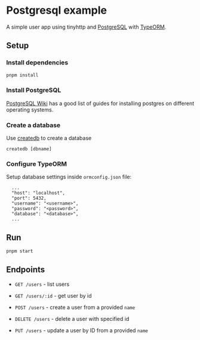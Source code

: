 # Postgresql example

A simple user app using tinyhttp and [PostgreSQL](https://www.postgresql.org/) with [TypeORM](https://typeorm.io/).

## Setup

### Install dependencies

```sh
pnpm install
```

### Install PostgreSQL

[PostgreSQL Wiki](https://wiki.postgresql.org/wiki/Detailed_installation_guides) has a good list of guides for installing postgres on different operating systems.

### Create a database

Use [createdb](https://www.postgresql.org/docs/10/app-createdb.html#:~:text=createdb%20creates%20a%20new%20PostgreSQL,the%20SQL%20command%20CREATE%20DATABASE.) to create a database

```
createdb [dbname]
```

### Configure TypeORM

Setup database settings inside `ormconfig.json` file:

```
  ...
  "host": "localhost",
  "port": 5432,
  "username": "<username>",
  "password": "<password>",
  "database": "<database>",
  ...
```

## Run

```sh
pnpm start
```

## Endpoints

- `GET /users` - list users

- `GET /users/:id` - get user by id

- `POST /users` - create a user from a provided `name`

- `DELETE /users` - delete a user with specified id

- `PUT /users` - update a user by ID from a provided `name`
